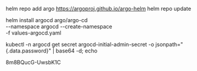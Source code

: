 helm repo add argo https://argoproj.github.io/argo-helm
helm repo update

helm install argocd argo/argo-cd \
  --namespace argocd --create-namespace \
  -f values-argocd.yaml

kubectl -n argocd get secret argocd-initial-admin-secret -o jsonpath="{.data.password}" | base64 -d; echo

8m8BQucG-UwsbK1C
